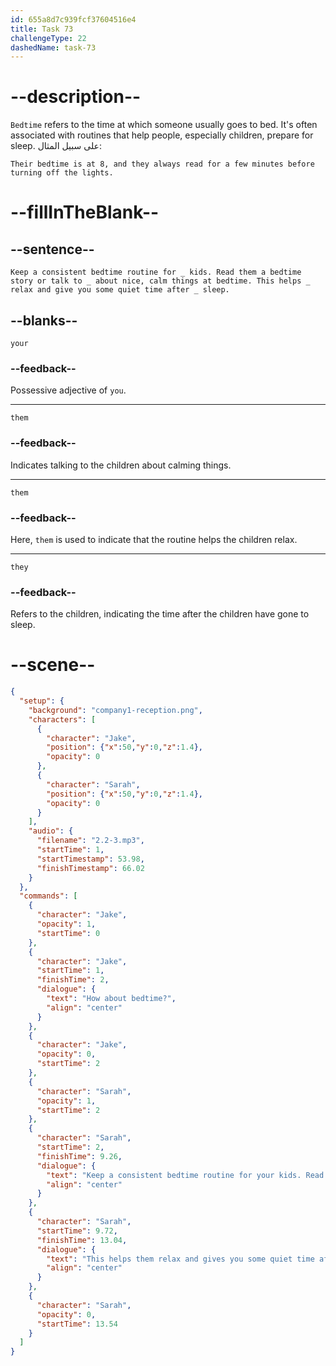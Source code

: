 ```yaml
---
id: 655a8d7c939fcf37604516e4
title: Task 73
challengeType: 22
dashedName: task-73
---
```


<!-- (Audio) Jake: How about bedtime? Sarah: Keep a consistent bedtime routine for your kids. Read them a bedtime story or talk to them about nice, calm things at bedtime. This helps them relax and give you some quiet time after they sleep. -->

# --description--

`Bedtime` refers to the time at which someone usually goes to bed. It's often associated with routines that help people, especially children, prepare for sleep. على سبيل المثال:

`Their bedtime is at 8, and they always read for a few minutes before turning off the lights.`

# --fillInTheBlank--

## --sentence--

`Keep a consistent bedtime routine for _ kids. Read them a bedtime story or talk to _ about nice, calm things at bedtime. This helps _ relax and give you some quiet time after _ sleep.`

## --blanks--

`your`

### --feedback--

Possessive adjective of `you`.

---

`them`

### --feedback--

Indicates talking to the children about calming things.

---

`them`

### --feedback--

Here, `them` is used to indicate that the routine helps the children relax.

---

`they`

### --feedback--

Refers to the children, indicating the time after the children have gone to sleep.

# --scene--

```json
{
  "setup": {
    "background": "company1-reception.png",
    "characters": [
      {
        "character": "Jake",
        "position": {"x":50,"y":0,"z":1.4},
        "opacity": 0
      },
      {
        "character": "Sarah",
        "position": {"x":50,"y":0,"z":1.4},
        "opacity": 0
      }
    ],
    "audio": {
      "filename": "2.2-3.mp3",
      "startTime": 1,
      "startTimestamp": 53.98,
      "finishTimestamp": 66.02
    }
  },
  "commands": [
    {
      "character": "Jake",
      "opacity": 1,
      "startTime": 0
    },
    {
      "character": "Jake",
      "startTime": 1,
      "finishTime": 2,
      "dialogue": {
        "text": "How about bedtime?",
        "align": "center"
      }
    },
    {
      "character": "Jake",
      "opacity": 0,
      "startTime": 2
    },
    {
      "character": "Sarah",
      "opacity": 1,
      "startTime": 2
    },
    {
      "character": "Sarah",
      "startTime": 2,
      "finishTime": 9.26,
      "dialogue": {
        "text": "Keep a consistent bedtime routine for your kids. Read them a bedtime story or talk to them about nice, calm things at bedtime.",
        "align": "center"
      }
    },
    {
      "character": "Sarah",
      "startTime": 9.72,
      "finishTime": 13.04,
      "dialogue": {
        "text": "This helps them relax and gives you some quiet time after they go to sleep.",
        "align": "center"
      }
    },
    {
      "character": "Sarah",
      "opacity": 0,
      "startTime": 13.54
    }
  ]
}
```
